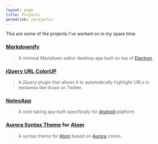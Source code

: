 ```yaml
---
layout: page
title: Projects
permalink: /projects/
---
```

This are some of the projects I've worked on in my spare time.

### [Markdownify](https://github.com/amitmerchant1990/electron-markdownify)

> A minimal Markdown editor desktop app built on top of [Electron](http://electron.atom.io/).

### [jQuery URL ColorUP](https://github.com/amitmerchant1990/urlcolorup)

> A jQuery plugin that allows it to automatically highlight URLs in textareas like those on Twitter.

### [NotesApp](https://play.google.com/store/apps/details?id=com.amitmerchant.notesapp)

> A note taking app built specifically for [Android](https://www.android.com) platform.

### [Aurora Syntax Theme](https://github.com/amitmerchant1990/aurora-syntax) for [Atom](https://atom.io)

> A syntax theme for [Atom](https://atom.io) based on [Aurora](https://en.wikipedia.org/wiki/Aurora) colors.
